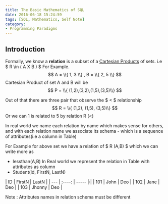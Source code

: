 ```yaml
---
title: The Basic Mathematics of SQL
date: 2016-06-18 15:24:59
tags: [SQL, Mathematics, Self Note]
category:
- Programming Paradigms
---
```


## Introduction

Formally, we know a **relation** is a subset of a [Cartesian Products](https://en.wikipedia.org/wiki/Cartesian_product) of sets. i.e $ R \\in ( A X B ) $
For Example.
$$ A = \\{ 1, 3 \\} , B = \\{ 2, 5 \\} $$
Cartesian Product of set A and B will be
$$ P = \\{ (1,2),(3,2),(1,5),(3,5)\\} $$

Out of that there are three pair that observe the $ < $ relationship
$$ R = \\{ (1,2), (1,5), (3,5)\\} $$
Or we can 1 is related to 5 by relation R ($<$)

In real world we name each relation by name which makes sense for others,
and with each relation name we associate its schema - which is a sequence of
attributes(i.e a column in Table)

For Example for above set we have a relation of $ R (A,B) $ which we can write more as
* lessthan(A,B)
In Real world we represent the relation in Table with attributes as column
* Student(Id, FirstN, LastN)

| ID  | FirstN | LastN |
| --- | :----: | ----- |:|
| 101 |   John   |  Deo  |
| 102 |   Jane   |  Deo  |
| 103 |   Jhonny |  Deo  |

Note : Attributes names in relation schema must be different

